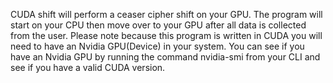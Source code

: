 CUDA shift will perform a ceaser cipher shift on your GPU. The program will start on your CPU then move over to your GPU after all data is collected from the user.
Please note because this program is written in CUDA you will need to have an Nvidia GPU(Device) in your system. You can see if you have an Nvidia GPU by running the command nvidia-smi from your CLI and see if you have a valid CUDA version.
